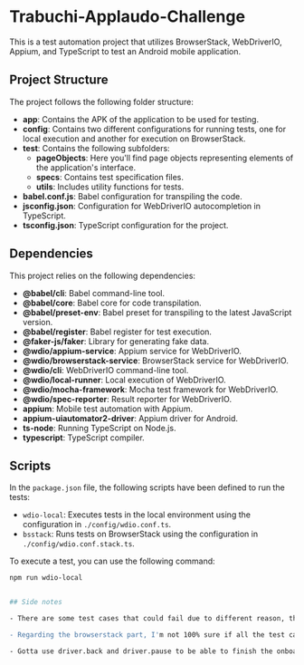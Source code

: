 # Trabuchi-Applaudo-Challenge

This is a test automation project that utilizes BrowserStack, WebDriverIO, Appium, and TypeScript to test an Android mobile application.

## Project Structure

The project follows the following folder structure:

- **app**: Contains the APK of the application to be used for testing.
- **config**: Contains two different configurations for running tests, one for local execution and another for execution on BrowserStack.
- **test**: Contains the following subfolders:
  - **pageObjects**: Here you'll find page objects representing elements of the application's interface.
  - **specs**: Contains test specification files.
  - **utils**: Includes utility functions for tests.
- **babel.conf.js**: Babel configuration for transpiling the code.
- **jsconfig.json**: Configuration for WebDriverIO autocompletion in TypeScript.
- **tsconfig.json**: TypeScript configuration for the project.

## Dependencies

This project relies on the following dependencies:

- **@babel/cli**: Babel command-line tool.
- **@babel/core**: Babel core for code transpilation.
- **@babel/preset-env**: Babel preset for transpiling to the latest JavaScript version.
- **@babel/register**: Babel register for test execution.
- **@faker-js/faker**: Library for generating fake data.
- **@wdio/appium-service**: Appium service for WebDriverIO.
- **@wdio/browserstack-service**: BrowserStack service for WebDriverIO.
- **@wdio/cli**: WebDriverIO command-line tool.
- **@wdio/local-runner**: Local execution of WebDriverIO.
- **@wdio/mocha-framework**: Mocha test framework for WebDriverIO.
- **@wdio/spec-reporter**: Result reporter for WebDriverIO.
- **appium**: Mobile test automation with Appium.
- **appium-uiautomator2-driver**: Appium driver for Android.
- **ts-node**: Running TypeScript on Node.js.
- **typescript**: TypeScript compiler.

## Scripts

In the `package.json` file, the following scripts have been defined to run the tests:

- `wdio-local`: Executes tests in the local environment using the configuration in `./config/wdio.conf.ts`.
- `bsstack`: Runs tests on BrowserStack using the configuration in `./config/wdio.conf.stack.ts`.

To execute a test, you can use the following command:

```bash
npm run wdio-local


## Side notes

- There are some test cases that could fail due to different reason, that's why you will notice that I add the retries property in the `wdio.conf.ts`.

- Regarding the browserstack part, I'm not 100% sure if all the test cases are passing, because I'm working from my girlfriend's town and in here the internet is not the best.

- Gotta use driver.back and driver.pause to be able to finish the onboarding of the first added task.